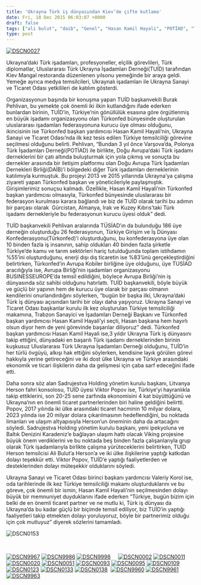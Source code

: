 ```yaml
---
title: 'Ukrayna Türk iş dünyasından Kiev’de çifte kutlama'
date: Fri, 18 Dec 2015 06:03:07 +0000
draft: false
tags: ["ali bulut", "daib", "Genel", "Hasan Kamil Hayali", "POTİAD", "TUİD", "TUİD (Türk Ukrayna İşadamları Derneği)", "türkonfed", "TUSİAD", "Ukrayna Sanayi ve Ticaret Odası", "Ukrayna Türk toplumu", "Varleriy Korol", "Viktor Popov"]
type: post
---
```


[![DSCN0027](https://burakpehlivan.org/wp-content/uploads/2015/12/DSCN00271.jpg)](https://burakpehlivan.org/wp-content/uploads/2015/12/DSCN00271.jpg)

Ukrayna’daki Türk işadamları, profesyoneller, elçilik görevlileri, Türk diplomatlar, Uluslararası Türk Ukrayna İşadamları Derneği(TUİD) tarafından Kiev Mangal restoranda düzenlenen yılsonu yemeğinde bir araya geldi. Yemeğe ayrıca medya temsilcileri, Ukraynalı işadamları ile Ukrayna Sanayi ve Ticaret Odası yetkilileri de katılım gösterdi.

Organizasyonun başında bir konuşma yapan TUİD başkanvekili Burak Pehlivan, bu yemekte çok önemli iki ilkin kutlandığını ifade ederken bunlardan birinin, TUİD’in, Türkiye’nin gönüllülük esasına göre örgütlenmiş en büyük işadamı organizasyonu olan Türkonfed bünyesinde oluşturulan uluslararası işadamları federasyonuna kurucu üye olması olduğunu, ikincisinin ise Türkonfed başkan yardımcısı Hasan Kamil Hayali’nin, Ukrayna Sanayi ve Ticaret Odası’nda ilk kez tesis edilen Türkiye temsilciliği görevine seçilmesi olduğunu belirti. Pehlivan, “Bundan 3 yıl önce Varşova’da, Polonya Türk İşadamları Derneği(POTİAD) ile birlikte, Doğu Avrupa’daki Türk işadamı derneklerini bir çatı altında buluşturmak için yola çıkmış ve sonuçta bu dernekler arasında bir iletişim platformu olan Doğu Avrupa Türk İşadamları Dernekleri Birliği(DAİB)’i bölgedeki diğer Türk işadamları derneklerinin katılımıyla kurmuştuk. Bu projeyi 2013 ve 2015 yıllarında Ukrayna’ya çalışma ziyareti yapan Türkonfed başkan ve yöneticileriyle paylaşmıştık. Girişimlerimiz sonuçsu kalmadı. Özellikle, Hasan Kamil Hayali’nin Türkonfed başkan yardımcısı olmasıyla, Türkonfed bünyesinde uluslararası bir federasyon kurulması karara bağlandı ve biz de TUİD olarak tarihi bu adımın bir parçası olarak  Gürcistan, Almanya, Irak ve Kuzey Kıbrıs’taki Türk işadamı dernekleriyle bu federasyonun kurucu üyesi olduk” dedi.

TUİD başkanvekili Pehlivan aralarında TÜSİAD’ın da bulunduğu 186 üye derneğin oluşturduğu 26 federasyonun, Türkiye Girişim ve İş Dünyası Konfederasyonu(Türkonfed)’i oluşturduğunu, bu konfederasyona üye olan 10 binden fazla iş insanının, sahip oldukları 40 binden fazla şirketle Türkiye’de kamu ve tarım sektörleri hariç tutulduğunda toplam istihdamın %55’ini oluşturduğunu, enerji dışı dış ticaretin ise %83’ünü gerçekleştirdiğini belirtirken, Türkonfed’in Avrupa Kobiler birliğine üye olduğunu, üye TUSİAD aracılığıyla ise, Avrupa Birliği’nin işadamları organizasyonu BUSINESSEUROPE’da temsil edildiğini, böylece Avrupa Birliği’nin iş dünyasında söz sahibi olduğunu hatırlattı. TUİD başkanvekili, böyle büyük ve güçlü bir yapının hem de kurucu üye olarak bir parçası olmanın kendilerini onurlandırdığını söylerken, “bugün bir başka ilki, Ukrayna’daki Türk iş dünyası açısından tarihi bir olayı daha yaşıyoruz. Ukrayna Sanayi ve Ticaret Odası başkanlar kurulu ilk kez oluşturulan Türkiye temsilciliği makamına, Trabzon Sanayici ve İşadamları Derneği Başkanı ve Türkonfed başkan yardımcısı Hasan Kamil Hayali’yi seçti, Hasan başkana hem hayırlı olsun diyor hem de yeni görevinde başarılar diliyoruz” dedi.
Türkonfed başkan yardımcısı Hasan Kamil Hayali ise,3 yıldır Ukrayna Türk iş dünyasını takip ettiğini, dünyadaki en başarılı Türk işadamı derneklerinden birinin kuşkusuz Uluslararası Türk Ukrayna İşadamları Derneği olduğunu, TUİD’in her türlü övgüyü, alkışı hak ettiğini söylerken, kendisine layık görülen görevi hakkıyla yerine getireceğini ve iki dost ülke Ukrayna ve Türkiye arasındaki ekonomik ve ticari ilişkilerin daha da gelişmesi için çaba sarf edeceğini ifade etti.

Daha sonra söz alan Sadrujestva Holding yönetim kurulu başkanı, Litvanya Herson fahri konsolosu, TUİD üyesi Viktor Popov ise, Türkiye’yi hayranlıkla takip ettiklerini, son 20-25 sene zarfında ekonomisini 4 kat büyüttüğünü ve Ukrayna’nın en önemli ticaret partnerlerinden biri haline geldiğini belirtti. Popov, 2017 yılında iki ülke arasındaki ticaret hacminin 10 milyar dolara, 2023 yılında ise 20 milyar dolara çıkarılmasının hedeflendiğini, bu noktada limanları ve ulaşım altyapısıyla Herson’un öneminin daha da artacağını söyledi. Sadrujestva Holding yönetim kurulu başkanı, yeni ipekyoluna ve Baltık Denizini Karadeniz’e bağlayan ulaşım hattı olacak Viking projesine büyük önem verdiklerini ve bu noktada beş binden fazla çalışanlarıyla grup olarak Türk işadamlarıyla birlikte çalışma yürüteceklerini belirtirken, TUİD Herson temsilcisi Ali Bulut’a Herson’a ve iki ülke ilişkilerine yaptığı katkıdan dolayı teşekkür etti. Viktor Popov, TUİD’e yaptığı faaliyetlerden ve desteklerinden dolayı müteşekkir olduklarını söyledi.

Ukrayna Sanayi ve Ticaret Odası birinci başkanı yardımcısı Valeriy Korol ise, oda tarihlerinde ilk kez Türkiye temsilciliği makamı oluşturduklarını ve bu göreve, çok önemli bir ismin, Hasan Kamil Hayali’nin seçilmesinden dolayı büyük bir memnuniyet duyduklarını ifade ederken “Türkiye, bugün bizim için belki de en önemli ticaret partner ve ne mutlu ki, Türk iş dünyası da Ukrayna’da bu kadar güçlü bir biçimde temsil ediliyor, biz TUİD’in yaptığı faaliyetleri takip etmekten dolayı yoruluyoruz, böyle bir partnerimiz olduğu için çok mutluyuz” diyerek sözlerini tamamladı.

![DSCN0153](https://burakpehlivan.org/wp-content/uploads/2015/12/DSCN0153.jpg)

 

[![DSCN9967](https://burakpehlivan.org/wp-content/uploads/2015/12/DSCN9967.jpg)](https://burakpehlivan.org/wp-content/uploads/2015/12/DSCN9967.jpg) [![DSCN9986](https://burakpehlivan.org/wp-content/uploads/2015/12/DSCN9986.jpg)](https://burakpehlivan.org/wp-content/uploads/2015/12/DSCN9986.jpg) [![DSCN9998](https://burakpehlivan.org/wp-content/uploads/2015/12/DSCN9998.jpg)](https://burakpehlivan.org/wp-content/uploads/2015/12/DSCN9998.jpg)     [![DSCN0002](https://burakpehlivan.org/wp-content/uploads/2015/12/DSCN0002.jpg)](https://burakpehlivan.org/wp-content/uploads/2015/12/DSCN0002.jpg) [![DSCN0011](https://burakpehlivan.org/wp-content/uploads/2015/12/DSCN0011.jpg)](https://burakpehlivan.org/wp-content/uploads/2015/12/DSCN0011.jpg) [![DSCN0020](https://burakpehlivan.org/wp-content/uploads/2015/12/DSCN0020.jpg)](https://burakpehlivan.org/wp-content/uploads/2015/12/DSCN0020.jpg) [![DSCN0051](https://burakpehlivan.org/wp-content/uploads/2015/12/DSCN0051.jpg)](https://burakpehlivan.org/wp-content/uploads/2015/12/DSCN0051.jpg) [![DSCN0093](https://burakpehlivan.org/wp-content/uploads/2015/12/DSCN0093.jpg)](https://burakpehlivan.org/wp-content/uploads/2015/12/DSCN0093.jpg) [![DSCN0095](https://burakpehlivan.org/wp-content/uploads/2015/12/DSCN0095.jpg)](https://burakpehlivan.org/wp-content/uploads/2015/12/DSCN0095.jpg) [![DSCN0109](https://burakpehlivan.org/wp-content/uploads/2015/12/DSCN0109.jpg)](https://burakpehlivan.org/wp-content/uploads/2015/12/DSCN0109.jpg) [![DSCN0123](https://burakpehlivan.org/wp-content/uploads/2015/12/DSCN0123.jpg)](https://burakpehlivan.org/wp-content/uploads/2015/12/DSCN0123.jpg) [![DSCN0133](https://burakpehlivan.org/wp-content/uploads/2015/12/DSCN0133.jpg)](https://burakpehlivan.org/wp-content/uploads/2015/12/DSCN0133.jpg) [![DSCN0138](https://burakpehlivan.org/wp-content/uploads/2015/12/DSCN0138.jpg)](https://burakpehlivan.org/wp-content/uploads/2015/12/DSCN0138.jpg)  [![DSCN9960](https://burakpehlivan.org/wp-content/uploads/2015/12/DSCN9960.jpg)](https://burakpehlivan.org/wp-content/uploads/2015/12/DSCN9960.jpg) [![DSCN9961](https://burakpehlivan.org/wp-content/uploads/2015/12/DSCN9961.jpg)](https://burakpehlivan.org/wp-content/uploads/2015/12/DSCN9961.jpg) [![DSCN9963](https://burakpehlivan.org/wp-content/uploads/2015/12/DSCN9963.jpg)](https://burakpehlivan.org/wp-content/uploads/2015/12/DSCN9963.jpg)